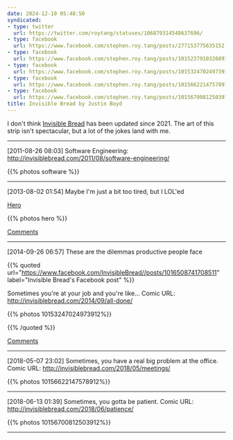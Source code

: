 ```yaml
---
date: 2024-12-10 05:48:50
syndicated:
- type: twitter
  url: https://twitter.com/roytang/statuses/106879314548637696/
- type: facebook
  url: https://www.facebook.com/stephen.roy.tang/posts/277153775635152
- type: facebook
  url: https://www.facebook.com/stephen.roy.tang/posts/10152379103268912
- type: facebook
  url: https://www.facebook.com/stephen.roy.tang/posts/10153247024973912
- type: facebook
  url: https://www.facebook.com/stephen.roy.tang/posts/10156622147578912
- type: facebook
  url: https://www.facebook.com/stephen.roy.tang/posts/10156700812503912
title: Invisible Bread by Justin Boyd
---
```


I don't think [Invisible Bread](https://invisiblebread.com/) has been updated since 2021. The art of this strip isn't spectacular, but a lot of the jokes land with me.

---

<time id="106879314548637696">[2011-08-26 08:03] </time> Software Engineering: http://invisiblebread.com/2011/08/software-engineering/

{{% photos software %}}

---

<time id="10152379103268912">[2013-08-02 01:54] </time> Maybe I'm just a bit too tired, but I LOL'ed

[Hero](http://invisiblebread.com/2013/08/hero)

{{% photos hero %}}

[Comments](#comment-9bf12421-e791-4c2c-b685-1afeaa7124a9)

---

<time id="10153247024973912">[2014-09-26 06:57] </time> These are the dilemmas productive people face

{{% quoted url="https://www.facebook.com/InvisibleBread//posts/1016508741708511" label="Invisible Bread's Facebook post" %}}

Sometimes you're at your job and you're like...    Comic URL:  http://invisiblebread.com/2014/09/all-done/

{{% photos 10153247024973912%}}



{{% /quoted %}}

[Comments](#comment-e99b7f60-7747-4193-89ca-0c0f95b91de8)

---

<time id="10156622147578912">[2018-05-07 23:02] </time> Sometimes, you have a real big problem at the office.    Comic URL:  http://invisiblebread.com/2018/05/meetings/

{{% photos 10156622147578912%}}

---

<time id="10156700812503912">[2018-06-13 01:39] </time> Sometimes, you gotta be patient.    Comic URL:  http://invisiblebread.com/2018/06/patience/

{{% photos 10156700812503912%}}

---